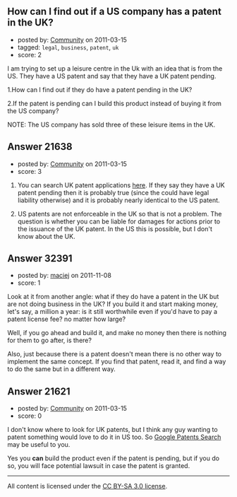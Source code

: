 ## How can I find out if a US company has a patent in the UK?

- posted by: [Community](https://stackexchange.com/users/-1/-1-community) on 2011-03-15
- tagged: `legal`, `business`, `patent`, `uk`
- score: 2

I am trying to set up a leisure centre in the Uk with an idea that is from the US. They have a US patent and say that they have a UK patent pending.

 1.How can I find out if they do have a patent pending in the UK?

 2.If the patent is pending can I build this product instead of buying it from the US company?

NOTE: The US company has sold three of these leisure items in the UK.




## Answer 21638

- posted by: [Community](https://stackexchange.com/users/-1/-1-community) on 2011-03-15
- score: 3

<ol>
<li><p>You can search UK patent applications <a href="http://gb.espacenet.com/search97cgi/s97_cgi.exe?Action=FormGen&amp;Template=gb/EN/home.hts" rel="nofollow">here</a>.  If they say they have a UK patent pending then it is probably true (since the could have legal liability otherwise) and it is probably nearly identical to the US patent.</p></li>
<li><p>US patents are not enforceable in the UK so that is not a problem.  The question is whether you can be liable for damages for actions prior to the issuance of the UK patent.  In the US this is possible, but I don't know about the UK.</p></li>
</ol>



## Answer 32391

- posted by: [maciej](https://stackexchange.com/users/-1/14311-maciej) on 2011-11-08
- score: 1

Look at it from another angle: what if they do have a patent in the UK but are not doing business in the UK? If you build it and start making money, let's say, a million a year: is it still worthwhile even if you'd have to pay a patent license fee? no matter how large? 

Well, if you go ahead and build it, and make no money then there is nothing for them to go after, is there?

Also, just because there is a patent doesn't mean there is no other way to implement the same concept. If you find that patent, read it, and find a way to do the same but in a different way.
 


## Answer 21621

- posted by: [Community](https://stackexchange.com/users/-1/-1-community) on 2011-03-15
- score: 0

<p>I don't know where to look for UK patents, but I think any guy wanting to patent something would love to do it in US too. So <a href="http://www.google.com/patents" rel="nofollow">Google Patents Search</a> may be useful to you.</p>

<p>Yes you <strong>can</strong> build the product even if the patent is pending, but if you do so, you will face potential lawsuit in case the patent is granted.</p>




---

All content is licensed under the [CC BY-SA 3.0 license](https://creativecommons.org/licenses/by-sa/3.0/).
